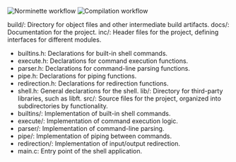 ![Norminette workflow](https://github.com/dimadem/minishell/actions/workflows/norminette.yml/badge.svg)
![Compilation workflow](https://github.com/dimadem/minishell/actions/workflows/ci.yml/badge.svg)



build/: Directory for object files and other intermediate build artifacts.
docs/: Documentation for the project.
inc/: Header files for the project, defining interfaces for different modules.
- builtins.h: Declarations for built-in shell commands.
- execute.h: Declarations for command execution functions.
- parser.h: Declarations for command-line parsing functions.
- pipe.h: Declarations for piping functions.
- redirection.h: Declarations for redirection functions.
- shell.h: General declarations for the shell.
lib/: Directory for third-party libraries, such as libft.
src/: Source files for the project, organized into subdirectories by functionality.
- builtins/: Implementation of built-in shell commands.
- execute/: Implementation of command execution logic.
- parser/: Implementation of command-line parsing.
- pipe/: Implementation of piping between commands.
- redirection/: Implementation of input/output redirection.
- main.c: Entry point of the shell application.